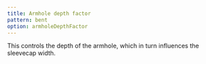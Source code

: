 ```yaml
---
title: Armhole depth factor
pattern: bent
option: armholeDepthFactor
---
```


This controls the depth of the armhole, which in turn influences the sleevecap width.
